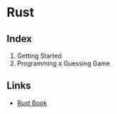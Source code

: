 # Rust

## Index
1. Getting Started
2. Programming a Guessing Game

## Links
- [Rust Book](https://doc.rust-lang.org/book/)